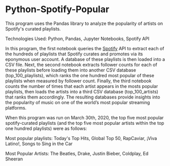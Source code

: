 # Python-Spotify-Popular
This program uses the Pandas library to analyze the popularity of artists on Spotify's curated playlists.

Technologies Used: Python, Pandas, Jupyter Notebooks, Spotify API

In this program, the first notebook queries the [Spotify](https://developer.spotify.com/documentation/web-api/reference/) API to extract each of the hundreds of playlists that Spotify curates and promotes via its eponymous user account. A database of these playlists is then loaded into a CSV file. Next, the second notebook extracts follower counts for each of these playlists before loading them into another CSV database (top_100_playlists), which ranks the one hundred most popular of these playlists when measured by follower count. Finally, the third notebook counts the number of times that each artist appears in the mosts popular playlists, then loads the artists into a third CSV database (top_100_artists) that ranks them accordingly. The resulting databases provide insights into the popularity of music on one of the world’s most popular streaming platforms.

When this program was run on March 30th, 2020, the top five most popular spotify-curated playlists (and the top five most popular artists within the top one hundred playlists) were as follows:

  Most popular playlists: Today's Top Hits, Global Top 50, RapCaviar, ¡Viva Latino!, Songs to Sing in the Car

  Most Popular Artists: The Beatles, Drake, Justin Bieber, Coldplay, Ed Sheeran
